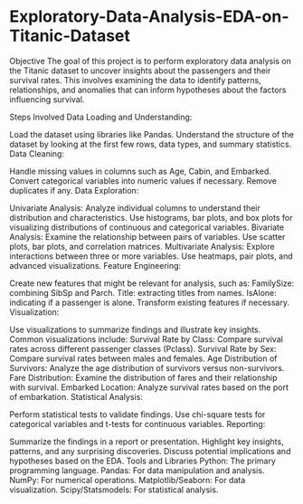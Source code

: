 # Exploratory-Data-Analysis-EDA-on-Titanic-Dataset

Objective
The goal of this project is to perform exploratory data analysis on the Titanic dataset to uncover insights about the passengers and their survival rates. This involves examining the data to identify patterns, relationships, and anomalies that can inform hypotheses about the factors influencing survival.

Steps Involved
Data Loading and Understanding:

Load the dataset using libraries like Pandas.
Understand the structure of the dataset by looking at the first few rows, data types, and summary statistics.
Data Cleaning:

Handle missing values in columns such as Age, Cabin, and Embarked.
Convert categorical variables into numeric values if necessary.
Remove duplicates if any.
Data Exploration:

Univariate Analysis:
Analyze individual columns to understand their distribution and characteristics.
Use histograms, bar plots, and box plots for visualizing distributions of continuous and categorical variables.
Bivariate Analysis:
Examine the relationship between pairs of variables.
Use scatter plots, bar plots, and correlation matrices.
Multivariate Analysis:
Explore interactions between three or more variables.
Use heatmaps, pair plots, and advanced visualizations.
Feature Engineering:

Create new features that might be relevant for analysis, such as:
FamilySize: combining SibSp and Parch.
Title: extracting titles from names.
IsAlone: indicating if a passenger is alone.
Transform existing features if necessary.
Visualization:

Use visualizations to summarize findings and illustrate key insights.
Common visualizations include:
Survival Rate by Class: Compare survival rates across different passenger classes (Pclass).
Survival Rate by Sex: Compare survival rates between males and females.
Age Distribution of Survivors: Analyze the age distribution of survivors versus non-survivors.
Fare Distribution: Examine the distribution of fares and their relationship with survival.
Embarked Location: Analyze survival rates based on the port of embarkation.
Statistical Analysis:

Perform statistical tests to validate findings.
Use chi-square tests for categorical variables and t-tests for continuous variables.
Reporting:

Summarize the findings in a report or presentation.
Highlight key insights, patterns, and any surprising discoveries.
Discuss potential implications and hypotheses based on the EDA.
Tools and Libraries
Python: The primary programming language.
Pandas: For data manipulation and analysis.
NumPy: For numerical operations.
Matplotlib/Seaborn: For data visualization.
Scipy/Statsmodels: For statistical analysis.
